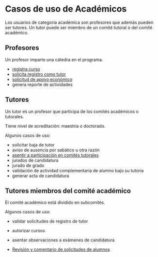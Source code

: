 # Casos de uso de Académicos

Los usuarios de categoría académica son profesores que además pueden
ser tutores. Un tutor puede ser miembro de un comité tutoral o del
comité académico.


## Profesores

Un profesor imparte una cátedra en el programa.

- [registra curso](registrar_curso.md)
- [solicita registro como tutor](registrar_profesor_como_tutor.md)
- [solicitud de apoyo económico](solicitud_de_apoyo_economico.md)
- genera reporte de actividades

## Tutores

Un tutor es un profesor que participa de los comités académicos o
tutorales.

Tiene nivel de acreditación: maestría o doctorado.

Algunos casos de uso:

- solicitar baja de tutor
- aviso de ausencia por sabático u otra razón
- [asentir a participación en comités tutorales](respuesta_a_la_solicitud_del_alumno.md)
- jurados de candidatura
- jurado de grado
- validación de actividad complementaria de alumno bajo su tutoría
- generar acta de candidatura

## Tutores miembros del comité académico

El comité académico está dividido en subcomités.

Algunos casos de uso:

- validar solicitudes de registro de tutor
- autorizar cursos
- asentar observaciones a exámenes de candidatura

- [Revisión y comentario de solicitudes de alumnos](revision_comentarios_solicitudes_alumnos.md)




